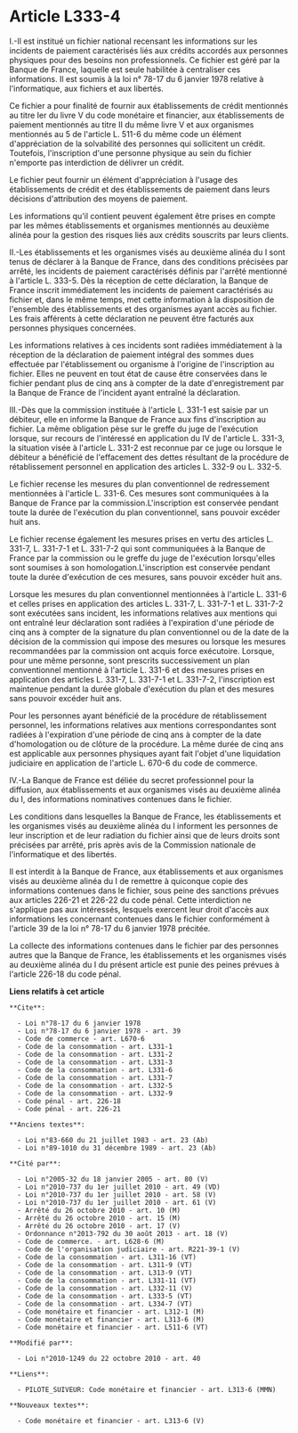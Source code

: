 # Article L333-4

I.-Il est institué un fichier national recensant les informations sur les incidents de paiement caractérisés liés aux crédits
accordés aux personnes physiques pour des besoins non professionnels. Ce fichier est géré par la Banque de France, laquelle
est seule habilitée à centraliser ces informations. Il est soumis à la loi n° 78-17 du 6 janvier 1978 relative à
l'informatique, aux fichiers et aux libertés. 

Ce fichier a pour finalité de fournir aux établissements de crédit mentionnés au titre Ier du livre V du code monétaire et
financier, aux établissements de paiement mentionnés au titre II du même livre V et aux organismes mentionnés au 5 de
l'article L. 511-6 du même code un élément d'appréciation de la solvabilité des personnes qui sollicitent un crédit.
Toutefois, l'inscription d'une personne physique au sein du fichier n'emporte pas interdiction de délivrer un crédit. 

Le fichier peut fournir un élément d'appréciation à l'usage des établissements de crédit et des établissements de paiement
dans leurs décisions d'attribution des moyens de paiement. 

Les informations qu'il contient peuvent également être prises en compte par les mêmes établissements et organismes mentionnés
au deuxième alinéa pour la gestion des risques liés aux crédits souscrits par leurs clients. 

II.-Les établissements et les organismes visés au deuxième alinéa du I sont tenus de déclarer à la Banque de France, dans des
conditions précisées par arrêté, les incidents de paiement caractérisés définis par l'arrêté mentionné à l'article L. 333-5.
Dès la réception de cette déclaration, la Banque de France inscrit immédiatement les incidents de paiement caractérisés au
fichier et, dans le même temps, met cette information à la disposition de l'ensemble des établissements et des organismes
ayant accès au fichier. Les frais afférents à cette déclaration ne peuvent être facturés aux personnes physiques concernées. 

Les informations relatives à ces incidents sont radiées immédiatement à la réception de la déclaration de paiement intégral
des sommes dues effectuée par l'établissement ou organisme à l'origine de l'inscription au fichier. Elles ne peuvent en tout
état de cause être conservées dans le fichier pendant plus de cinq ans à compter de la date d'enregistrement par la Banque de
France de l'incident ayant entraîné la déclaration. 

III.-Dès que la commission instituée à l'article L. 331-1 est saisie par un débiteur, elle en informe la Banque de France aux
fins d'inscription au fichier. La même obligation pèse sur le greffe du juge de l'exécution lorsque, sur recours de
l'intéressé en application du IV de l'article L. 331-3, la situation visée à l'article L. 331-2 est reconnue par ce juge ou
lorsque le débiteur a bénéficié de l'effacement des dettes résultant de la procédure de rétablissement personnel en
application des articles L. 332-9 ou L. 332-5. 

Le fichier recense les mesures du plan conventionnel de redressement mentionnées à l'article L. 331-6. Ces mesures sont
communiquées à la Banque de France par la commission.L'inscription est conservée pendant toute la durée de l'exécution du
plan conventionnel, sans pouvoir excéder huit ans. 

Le fichier recense également les mesures prises en vertu des articles L. 331-7, L. 331-7-1 et L. 331-7-2 qui sont
communiquées à la Banque de France par la commission ou le greffe du juge de l'exécution lorsqu'elles sont soumises à son
homologation.L'inscription est conservée pendant toute la durée d'exécution de ces mesures, sans pouvoir excéder huit ans. 

Lorsque les mesures du plan conventionnel mentionnées à l'article L. 331-6 et celles prises en application des articles L.
331-7, L. 331-7-1 et L. 331-7-2 sont exécutées sans incident, les informations relatives aux mentions qui ont entraîné leur
déclaration sont radiées à l'expiration d'une période de cinq ans à compter de la signature du plan conventionnel ou de la
date de la décision de la commission qui impose des mesures ou lorsque les mesures recommandées par la commission ont acquis
force exécutoire. Lorsque, pour une même personne, sont prescrits successivement un plan conventionnel mentionné à l'article
L. 331-6 et des mesures prises en application des articles L. 331-7, L. 331-7-1 et L. 331-7-2, l'inscription est maintenue
pendant la durée globale d'exécution du plan et des mesures sans pouvoir excéder huit ans. 

Pour les personnes ayant bénéficié de la procédure de rétablissement personnel, les informations relatives aux mentions
correspondantes sont radiées à l'expiration d'une période de cinq ans à compter de la date d'homologation ou de clôture de la
procédure. La même durée de cinq ans est applicable aux personnes physiques ayant fait l'objet d'une liquidation judiciaire
en application de l'article L. 670-6 du code de commerce. 

IV.-La Banque de France est déliée du secret professionnel pour la diffusion, aux établissements et aux organismes visés au
deuxième alinéa du I, des informations nominatives contenues dans le fichier. 

Les conditions dans lesquelles la Banque de France, les établissements et les organismes visés au deuxième alinéa du I
informent les personnes de leur inscription et de leur radiation du fichier ainsi que de leurs droits sont précisées par
arrêté, pris après avis de la Commission nationale de l'informatique et des libertés. 

Il est interdit à la Banque de France, aux établissements et aux organismes visés au deuxième alinéa du I de remettre à
quiconque copie des informations contenues dans le fichier, sous peine des sanctions prévues aux articles 226-21 et 226-22 du
code pénal. Cette interdiction ne s'applique pas aux intéressés, lesquels exercent leur droit d'accès aux informations les
concernant contenues dans le fichier conformément à l'article 39 de la loi n° 78-17 du 6 janvier 1978 précitée. 

La collecte des informations contenues dans le fichier par des personnes autres que la Banque de France, les établissements
et les organismes visés au deuxième alinéa du I du présent article est punie des peines prévues à l'article 226-18 du code
pénal.

**Liens relatifs à cet article**

	**Cite**:

	  - Loi n°78-17 du 6 janvier 1978
	  - Loi n°78-17 du 6 janvier 1978 - art. 39
	  - Code de commerce - art. L670-6
	  - Code de la consommation - art. L331-1
	  - Code de la consommation - art. L331-2
	  - Code de la consommation - art. L331-3
	  - Code de la consommation - art. L331-6
	  - Code de la consommation - art. L331-7
	  - Code de la consommation - art. L332-5
	  - Code de la consommation - art. L332-9
	  - Code pénal - art. 226-18
	  - Code pénal - art. 226-21

	**Anciens textes**:

	  - Loi n°83-660 du 21 juillet 1983 - art. 23 (Ab)
	  - Loi n°89-1010 du 31 décembre 1989 - art. 23 (Ab)

	**Cité par**:

	  - Loi n°2005-32 du 18 janvier 2005 - art. 80 (V)
	  - Loi n°2010-737 du 1er juillet 2010 - art. 49 (VD)
	  - Loi n°2010-737 du 1er juillet 2010 - art. 58 (V)
	  - Loi n°2010-737 du 1er juillet 2010 - art. 61 (V)
	  - Arrêté du 26 octobre 2010 - art. 10 (M)
	  - Arrêté du 26 octobre 2010 - art. 15 (M)
	  - Arrêté du 26 octobre 2010 - art. 17 (V)
	  - Ordonnance n°2013-792 du 30 août 2013 - art. 18 (V)
	  - Code de commerce. - art. L628-6 (M)
	  - Code de l'organisation judiciaire - art. R221-39-1 (V)
	  - Code de la consommation - art. L311-16 (VT)
	  - Code de la consommation - art. L311-9 (VT)
	  - Code de la consommation - art. L313-9 (VT)
	  - Code de la consommation - art. L331-11 (VT)
	  - Code de la consommation - art. L332-11 (V)
	  - Code de la consommation - art. L333-5 (VT)
	  - Code de la consommation - art. L334-7 (VT)
	  - Code monétaire et financier - art. L312-1 (M)
	  - Code monétaire et financier - art. L313-6 (M)
	  - Code monétaire et financier - art. L511-6 (VT)

	**Modifié par**:

	  - Loi n°2010-1249 du 22 octobre 2010 - art. 40

	**Liens**:

	  - PILOTE_SUIVEUR: Code monétaire et financier - art. L313-6 (MMN)

	**Nouveaux textes**:

	  - Code monétaire et financier - art. L313-6 (V)
